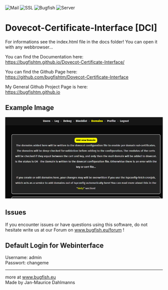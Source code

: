 ![Mail](https://img.shields.io/badge/DNS-Software) 
![SSL](https://img.shields.io/badge/SSL-Software)
![Bugfish](https://img.shields.io/badge/Bugfish-Software) ![Server](https://img.shields.io/badge/Server-Software)

# Dovecot-Certificate-Interface [DCI]

For informations see the index.html file in the docs folder! You can open it with any webbrowser...

You can find the Documentation here:  
https://bugfishtm.github.io/Dovecot-Certificate-Interface/  

You can find the Github Page here:  
https://github.com/bugfishtm/Dovecot-Certificate-Interface  

My General Github Project Page is here:  
https://bugfishtm.github.io

## Example Image
![plot](./_images/main.png)

## Issues
If you encounter issues or have questions using this software, do not hesitate write us at our Forum on www.bugfish.eu/forum !

## Default Login for Webinterface
Username: admin  
Passwort: changeme

----------------------------------------------------------------
more at www.bugfish.eu   
Made by Jan-Maurice Dahlmanns



